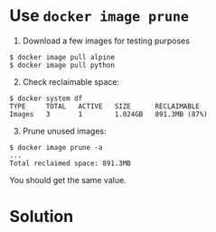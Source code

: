 
# Use `docker image prune`

1. Download a few images for testing purposes

```console
$ docker image pull alpine
$ docker image pull python
```

2. Check reclaimable space:

```console
$ docker system df
TYPE     TOTAL   ACTIVE   SIZE      RECLAIMABLE
Images   3       1        1.024GB   891.3MB (87%)
```

3. Prune unused images:

```console
$ docker image prune -a
...
Total reclaimed space: 891.3MB
```

You should get the same value.

# Solution
